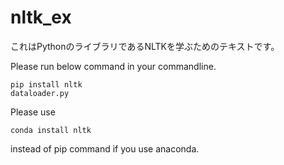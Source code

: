 # nltk_ex
これはPythonのライブラリであるNLTKを学ぶためのテキストです。

Please run below command in your commandline.
```
pip install nltk
dataloader.py
```

Please use
```
conda install nltk
```
instead of pip command if you use anaconda.
